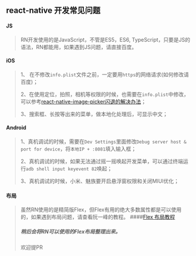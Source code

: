 
## react-native 开发常见问题

#### JS
> RN开发使用的是JavaScript，不管是ES5，ES6, TypeScript，只要是JS的语法，RN都能用，如果遇到JS问题，请直接百度。

#### iOS
> 1、 在不修改`info.plist`文件之前，一定要用`https`的网络请求(如何修改请百度)；
> 
> 2、在使用定位，拍照，相机等权限的时候，也需要在`info.plist`中修改，可以参考[react-native-image-picker闪退的解决办法](https://www.jianshu.com/p/977bc5eea1b1)；
>
> 3、搜索框、长按等出来的菜单，做本地化处理后，可显示中文；
>



#### Android
> 1、真机调试的时候，需要在`Dev Settings`里面修改`Debug server host & port for device`，将`本地IP + :8081`填入输入框；
>
> 2、真机调试的时候，如果无法通过摇一摇唤起开发菜单，可以通过终端运行`adb shell input keyevent 82`唤起；
>
> 3、真机调试的时候，小米、魅族要开启悬浮窗权限和关闭MIUI优化；

#### 布局

> 虽然RN使用的是精简版Flex，但Flex有用的绝大多数属性都是可以使用的，如果遇到布局问题，请查看阮一峰的教程。
####[Flex 布局教程](http://www.ruanyifeng.com/blog/2015/07/flex-grammar.html?utm_source=tuicool)
> ##### 稍后会将RN可以使用的Flex布局整理出来。
> 欢迎提PR


